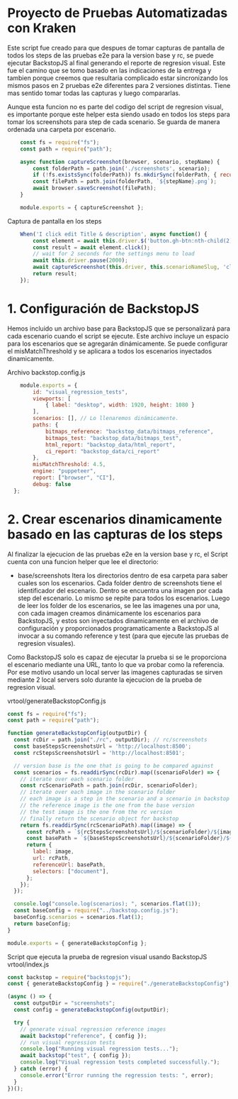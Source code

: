 # Proyecto de Pruebas Automatizadas con Kraken

Este script fue creado para que despues de tomar capturas de pantalla de todos los steps de las pruebas
e2e para la version base y rc, se puede ejecutar BackstopJS al final generando el reporte de regresion visual.
Este fue el camino que se tomo basado en las indicaciones de la entrega y tambien porque creemos que resultaria
complicado estar sincronizando los mismos pasos en 2 pruebas e2e diferentes para 2 versiones distintas. Tiene
mas sentido tomar todas las capturas y luego compararlas.

Aunque esta funcion no es parte del codigo del script de regresion visual, es importante porque este helper esta
siendo usado en todos los steps para tomar los screenshots para step de cada scenario. Se guarda de manera ordenada
una carpeta por escenario.
```javascript
    const fs = require("fs");
    const path = require("path");

    async function captureScreenshot(browser, scenario, stepName) {
        const folderPath = path.join('./screenshots', scenario);
        if (!fs.existsSync(folderPath)) fs.mkdirSync(folderPath, { recursive: true });
        const filePath = path.join(folderPath, `${stepName}.png`);
        await browser.saveScreenshot(filePath);
    }

    module.exports = { captureScreenshot };
```

Captura de pantalla en los steps
```javascript
    When('I click edit Title & description', async function() {
        const element = await this.driver.$('button.gh-btn:nth-child(2)');
        const result = await element.click();
        // wait for 2 seconds for the settings menu to load
        await this.driver.pause(2000);
        await captureScreenshot(this.driver, this.scenarioNameSlug, 'click-edit-title-description');
        return result;
    });
```

# 1. Configuración de BackstopJS

Hemos incluido un archivo base para BackstopJS que se personalizará para cada escenario cuando el script se ejecute. Este archivo incluye un espacio para los escenarios que se agregarán dinámicamente. Se puede configurar el 
misMatchThreshold y se aplicara a todos los escenarios inyectados dinamicamente.

Archivo backstop.config.js
```javascript
    module.exports = {
        id: "visual_regression_tests",
        viewports: [
            { label: "desktop", width: 1920, height: 1080 }
        ],
        scenarios: [], // Lo llenaremos dinámicamente.
        paths: {
            bitmaps_reference: "backstop_data/bitmaps_reference",
            bitmaps_test: "backstop_data/bitmaps_test",
            html_report: "backstop_data/html_report",
            ci_report: "backstop_data/ci_report"
        },
        misMatchThreshold: 4.5,
        engine: "puppeteer",
        report: ["browser", "CI"],
        debug: false
  };
```

# 2. Crear escenarios dinamicamente basado en las capturas de los steps
Al finalizar la ejecucion de las pruebas e2e en la version base y rc, el Script cuenta con una funcion helper que lee el directorio:
- base/screenshots
Itera los directorios dentro de esa carpeta para saber cuales son los escenarios. Cada folder dentro de screenshots tiene el identificador del escenario. Dentro se encuentra una imagen por cada step del escenario. Lo mismo se repite para todos los escenarios.
Luego de leer los folder de los escenarios, se lee las imagenes una por una, con cada imagen creamos dinámicamente los escenarios para BackstopJS, y estos son inyectados dinamicamente en el archivo de configuración y proporcionados
programaticamente a BackstopJS al invocar a su comando reference y test (para que ejecute las pruebas de regresion visuales).

Como BackstopJS solo es capaz de ejecutar la prueba si se le proporciona el escenario mediante una URL, tanto lo que va probar como la referencia. Por ese motivo usando un local server las imagenes capturadas se sirven mediante 2 local servers solo durante la ejecucion de la prueba de regresion visual.

vrtool/generateBackstopConfig.js
```javascript
const fs = require("fs");
const path = require("path");

function generateBackstopConfig(outputDir) {
  const rcDir = path.join("./rc", outputDir); // rc/screenshots
  const baseStepsScreenshotsUrl = 'http://localhost:8500';
  const rcStepsScreenshotsUrl = 'http://localhost:8501';

  // version base is the one that is going to be compared against
  const scenarios = fs.readdirSync(rcDir).map((scenarioFolder) => {
    // iterate over each scenario folder
    const rcScenarioPath = path.join(rcDir, scenarioFolder);
    // iterate over each image in the scenario folder
    // each image is a step in the scenario and a scenario in backstop
    // the reference image is the one from the base version
    // the test image is the one from the rc version
    // finally return the scenario object for backstop
    return fs.readdirSync(rcScenarioPath).map((image) => {
      const rcPath = `${rcStepsScreenshotsUrl}/${scenarioFolder}/${image}`;
      const basePath = `${baseStepsScreenshotsUrl}/${scenarioFolder}/${image}`;
      return {
        label: image,
        url: rcPath,
        referenceUrl: basePath,
        selectors: ["document"],
      };
    });
  });

  console.log("console.log(scenarios); ", scenarios.flat(1));
  const baseConfig = require("../backstop.config.js");
  baseConfig.scenarios = scenarios.flat(1);
  return baseConfig;
}

module.exports = { generateBackstopConfig };
```

Script que ejecuta la prueba de regresion visual usando BackstopJS
vrtool/index.js
```javascript
const backstop = require("backstopjs");
const { generateBackstopConfig } = require("./generateBackstopConfig");

(async () => {
  const outputDir = "screenshots";
  const config = generateBackstopConfig(outputDir);

  try {
    // generate visual regression reference images
    await backstop("reference", { config });
    // run visual regression tests
    console.log("Running visual regression tests...");
    await backstop("test", { config });
    console.log("Visual regression tests completed successfully.");
  } catch (error) {
    console.error("Error running the regression tests: ", error);
  }
})();
```